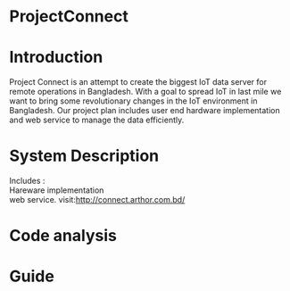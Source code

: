 # ProjectConnect
# Introduction 
Project Connect is an attempt to create the biggest IoT data server for remote operations in Bangladesh. With a goal to spread IoT in last mile we want to bring some revolutionary changes in the IoT environment in Bangladesh. Our project plan includes user end hardware implementation and web service to manage the data efficiently.<br>
# System Description 
Includes : <br>
Hareware implementation <br>
web service. visit:http://connect.arthor.com.bd/  <br>
# Code analysis 
# Guide 

